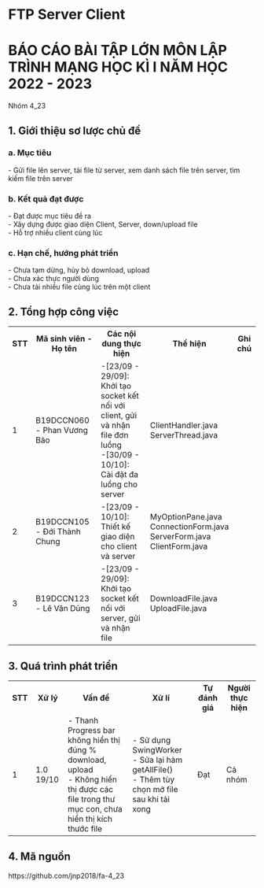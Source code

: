 # FTP Server Client
 
<h1>BÁO CÁO BÀI TẬP LỚN MÔN LẬP TRÌNH MẠNG HỌC KÌ I NĂM HỌC 2022 - 2023</h1>
<span>Nhóm 4_23</span>

<h2>1. Giới thiệu sơ lược chủ đề </h2>
<h3>a. Mục tiêu</h3>
- Gửi file lên server, tải file từ server, xem danh sách file trên server, tìm kiếm file trên server
<h3>b. Kết quả đạt được</h3>
- Đạt được mục tiêu đề ra <br>
- Xây dựng được giao diện Client, Server, down/upload file <br>
- Hỗ trợ nhiều client cùng lúc
<h3>c. Hạn chế, hướng phát triển</h3>
- Chưa tạm dừng, hủy bỏ download, upload <br>
- Chưa xác thực người dùng <br>
- Chưa tải nhiều file cùng lúc trên một client <br>
<h2>2. Tổng hợp công việc</h2>
<table>
 <tr>
  <th>STT</th>
  <th>Mã sinh viên - Họ tên</th>
  <th>Các nội dung thực hiện</th>
  <th>Thể hiện</th>
  <th>Ghi chú</th>
 </tr>
 <tr>
  <td>1</td>
  <td>B19DCCN060 - Phan Vương Bảo</td>
  <td>
   -[23/09 - 29/09]: Khởi tạo socket kết nối với client, gửi và nhận file đơn luồng<br>
   -[30/09 - 10/10]: Cài đặt đa luồng cho server
  </td>
  <td>
  ClientHandler.java<br>
  ServerThread.java
  </td>
  <td></td>
 </tr>
 <tr>
  <td>2</td>
  <td>B19DCCN105 - Đới Thành Chung</td>
  <td>
   -[23/09 - 10/10]: Thiết kế giao diện cho client và server<br>
  </td>
  <td>
  MyOptionPane.java<br>
  ConnectionForm.java <br>
  ServerForm.java<br>
  ClientForm.java
  </td>
  <td></td>
 </tr>
  <tr>
  <td>3</td>
  <td>B19DCCN123 - Lê Văn Dũng</td>
  <td>
   -[23/09 - 29/09]: Khởi tạo socket kết nối với server, gửi và nhận file<br>
  </td>
  <td>
  DownloadFile.java<br>
  UploadFile.java
  </td>
  <td></td>
 </tr>
</table>

<h2>3. Quá trình phát triển</h2>
<table>
 <tr>
  <th>STT</th>
  <th>Xử lý</th>
  <th>Vấn đề</th>
  <th>Xử lí</th>
  <th>Tự đánh giá</th>
  <th>Người thực hiện</th>
 </tr>
 <tr>
  <td>1</td>
  <td>1.0 19/10</td>
  <td>- Thanh Progress bar không hiển thị đúng % download, upload<br>
  - Không hiển thị được các file trong thư mục con, chưa hiển thị kích thước file
  </td>
  <td>
  - Sử dụng SwingWorker<br>
  - Sửa lại hàm getAllFile()<br>
  - Thêm tùy chọn mở file sau khi tải xong
  </td>
  <td>Đạt</td>
  <td>Cả nhóm</td>
 </tr>
</table>

<h2>4. Mã nguồn</h2>
https://github.com/jnp2018/fa-4_23
